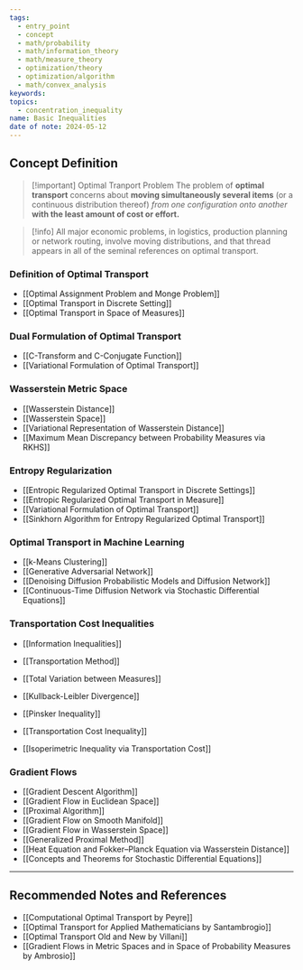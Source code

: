 ```yaml
---
tags:
  - entry_point
  - concept
  - math/probability
  - math/information_theory
  - math/measure_theory
  - optimization/theory
  - optimization/algorithm
  - math/convex_analysis
keywords: 
topics:
  - concentration_inequality
name: Basic Inequalities
date of note: 2024-05-12
---
```


## Concept Definition

>[!important] Optimal Tranport Problem
>The problem of **optimal transport** concerns about **moving simultaneously several items** (or a continuous distribution thereof) *from one configuration onto another* **with the least amount of cost or effort.**
>

>[!info]
>All major economic problems, in logistics, production planning or network
routing, involve moving distributions, and that thread appears in all of the seminal references on optimal transport.  


### Definition of Optimal Transport

- [[Optimal Assignment Problem and Monge Problem]]
- [[Optimal Transport in Discrete Setting]]
- [[Optimal Transport in Space of Measures]]

### Dual Formulation of Optimal Transport

- [[C-Transform and C-Conjugate Function]]
- [[Variational Formulation of Optimal Transport]]


### Wasserstein Metric Space

- [[Wasserstein Distance]]
- [[Wasserstein Space]]
- [[Variational Representation of Wasserstein Distance]]
- [[Maximum Mean Discrepancy between Probability Measures via RKHS]]


### Entropy Regularization 

- [[Entropic Regularized Optimal Transport in Discrete Settings]]
- [[Entropic Regularized Optimal Transport in Measure]]
- [[Variational Formulation of Optimal Transport]]
- [[Sinkhorn Algorithm for Entropy Regularized Optimal Transport]]


### Optimal Transport in Machine Learning

- [[k-Means Clustering]]
- [[Generative Adversarial Network]]
- [[Denoising Diffusion Probabilistic Models and Diffusion Network]]
- [[Continuous-Time Diffusion Network via Stochastic Differential Equations]]


### Transportation Cost Inequalities

- [[Information Inequalities]]
- [[Transportation Method]]

- [[Total Variation between Measures]]
- [[Kullback-Leibler Divergence]]
- [[Pinsker Inequality]]
- [[Transportation Cost Inequality]]
- [[Isoperimetric Inequality via Transportation Cost]]


### Gradient Flows

- [[Gradient Descent Algorithm]]
- [[Gradient Flow in Euclidean Space]]
- [[Proximal Algorithm]]
- [[Gradient Flow on Smooth Manifold]]
- [[Gradient Flow in Wasserstein Space]]
- [[Generalized Proximal Method]]
- [[Heat Equation and Fokker–Planck Equation via Wasserstein Distance]]
- [[Concepts and Theorems for Stochastic Differential Equations]]






-----------
##  Recommended Notes and References

- [[Computational Optimal Transport by Peyre]]
- [[Optimal Transport for Applied Mathematicians by Santambrogio]]
- [[Optimal Transport Old and New by Villani]]
- [[Gradient Flows in Metric Spaces and in Space of Probability Measures by Ambrosio]]